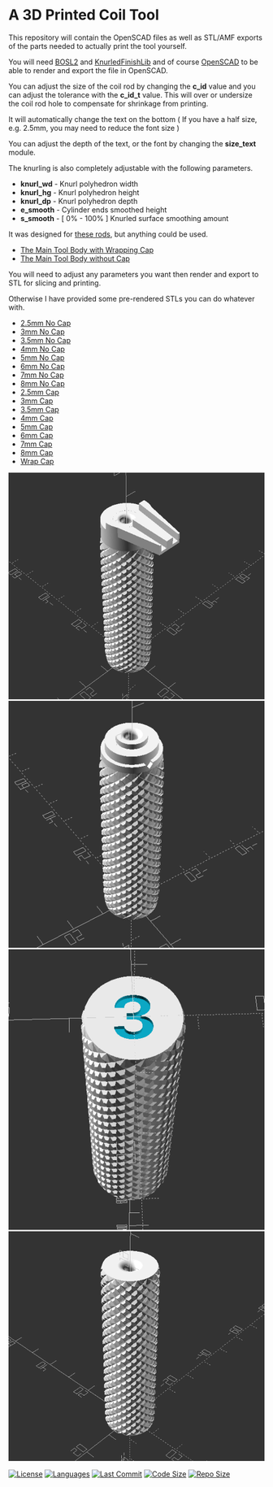 # A 3D Printed Coil Tool
This repository will contain the OpenSCAD files as well as STL/AMF exports of the parts needed to actually print the tool yourself.

You will need [BOSL2](https://github.com/revarbat/BOSL2/) and [KnurledFinishLib](https://www.thingiverse.com/thing:9095) and of course [OpenSCAD](https://openscad.org/) to be able to render and export the file in OpenSCAD.

You can adjust the size of the coil rod by changing the **c_id** value and you can adjust the tolerance with the **c_id_t** value. This will over or undersize the coil rod hole to compensate for shrinkage from printing.

It will automatically change the text on the bottom ( If you have a half size, e.g. 2.5mm, you may need to reduce the font size )

You can adjust the depth of the text, or the font by changing the **size_text** module.

The knurling is also completely adjustable with the following parameters.

- **knurl_wd**      - Knurl polyhedron width
- **knurl_hg**      - Knurl polyhedron height
- **knurl_dp**      - Knurl polyhedron depth
- **e_smooth**      - Cylinder ends smoothed height
- **s_smooth**      - [ 0% - 100% ] Knurled surface smoothing amount

It was designed for [these rods](https://www.amazon.com/DYWISHKEY-Stainless-Assortment-Diameter-1-0-8-0mm/dp/B09W5PBHGR/), but anything could be used. 

- [The Main Tool Body with Wrapping Cap](Coil_Rod_Handle_w_Cap.scad)
- [The Main Tool Body without Cap](Coil_Rod_Handle.scad)

You will need to adjust any parameters you want then render and export to STL for slicing and printing.

Otherwise I have provided some pre-rendered STLs you can do whatever with.

- [2.5mm No Cap](STL/Coil_Rod_Handle_2.5mm.stl)
- [3mm No Cap](STL/Coil_Rod_Handle_3mm.stl)
- [3.5mm No Cap](STL/Coil_Rod_Handle_3.5mm.stl)
- [4mm No Cap](STL/Coil_Rod_Handle_4mm.stl)
- [5mm No Cap](STL/Coil_Rod_Handle_5mm.stl)
- [6mm No Cap](STL/Coil_Rod_Handle_6mm.stl)
- [7mm No Cap](STL/Coil_Rod_Handle_7mm.stl)
- [8mm No Cap](STL/Coil_Rod_Handle_8mm.stl)
- [2.5mm Cap](STL/Coil_Rod_Handle_Cap_2.5mm.stl)
- [3mm Cap](STL/Coil_Rod_Handle_Cap_3mm.stl)
- [3.5mm Cap](STL/Coil_Rod_Handle_Cap_3.5mm.stl)
- [4mm Cap](STL/Coil_Rod_Handle_Cap_4mm.stl)
- [5mm Cap](STL/Coil_Rod_Handle_Cap_5mm.stl)
- [6mm Cap](STL/Coil_Rod_Handle_Cap_6mm.stl)
- [7mm Cap](STL/Coil_Rod_Handle_Cap_7mm.stl)
- [8mm Cap](STL/Coil_Rod_Handle_Cap_8mm.stl)
- [Wrap Cap](STL/Wrap_Cap.stl)



![CoilToolwCap1](img/image1.png)
![CoilToolwCap2](img/image2.png)
![CoilToolNC1](img/image3.png)
![CoilToolNC2](img/image4.png)


[![License](https://img.shields.io/github/license/duncanyoyo1/Coil-Tool?style=plastic)](https://opensource.org/licenses/BSD-2-Clause)
[![Languages](https://img.shields.io/github/languages/top/duncanyoyo1/Coil-Tool?style=plastic)](https://github.com/duncanyoyo1/Coil-Tool)
[![Last Commit](https://img.shields.io/github/last-commit/duncanyoyo1/Coil-Tool?style=plastic)](https://github.com/duncanyoyo1/Coil-Tool/commits/main)
[![Code Size](https://img.shields.io/github/languages/code-size/duncanyoyo1/Coil-Tool?style=plastic)](https://github.com/duncanyoyo1/Coil-Tool)
[![Repo Size](https://img.shields.io/github/repo-size/duncanyoyo1/Coil-Tool?style=plastic)](https://github.com/duncanyoyo1/Coil-Tool)
